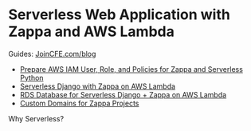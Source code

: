 # Serverless Web Application with Zappa and AWS Lambda

Guides: [JoinCFE.com/blog](http://joincfe.com/blog)

- [Prepare AWS IAM User, Role, and Policies for Zappa and Serverless Python](https://kirr.co/ivdu3d)
- [Serverless Django with Zappa on AWS Lambda](https://kirr.co/s0hj21)
- [RDS Database for Serverless Django + Zappa on AWS Lambda](https://kirr.co/od78zg)
- [Custom Domains for Zappa Projects](https://kirr.co/ym1s61)

Why Serverless?


